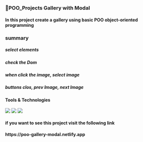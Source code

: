 # 

<h3>
  🚀POO_Projects Gallery with Modal
</h3> 
<h4>In this project create a gallery using basic POO object-oriented programming</h4>

<h3>summary</h3>
<h5>select elements</h5>
<h5>check the Dom</h5>
<h5>when click the image, select image</h5>
<h5> buttons clos, prev Image, next Image</h5>

<h4>Tools & Technologies</h4>
<p>
  <img src="https://img.shields.io/badge/HTML5-E34F26?style=for-the-badge&logo=html5&logoColor=white">
  <img src="https://img.shields.io/badge/CSS3-1572B6?style=for-the-badge&logo=css3&logoColor=white">
  <img src="https://img.shields.io/badge/JavaScript-F7DF1E?style=for-the-badge&logo=javascript&logoColor=black">
</p>

<h4>if you want to see this project visit the following link</h4>
<h4>https://poo-gallery-modal.netlify.app</h4>
